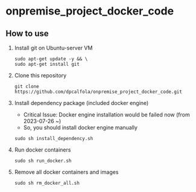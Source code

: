 # onpremise_project_docker_code

## How to use

1. Install git on Ubuntu-server VM
   ```shell
   sudo apt-get update -y && \
   sudo apt-get install git
   ```
   
2. Clone this repository
   ```shell
   git clone https://github.com/dpcalfola/onpremise_project_docker_code.git
   ```
   
3. Install dependency package (included docker engine)

   - Critical Issue: Docker engine installation would be failed now (from 2023-07-26 ~) 
   - So, you should install docker engine manually
   
   ```shell
   sudo sh install_dependency.sh
   ```
   
4. Run docker containers
   ```shell
   sudo sh run_docker.sh
   ```
    
5. Remove all docker containers and images
   ```shell
   sudo sh rm_docker_all.sh
   ```